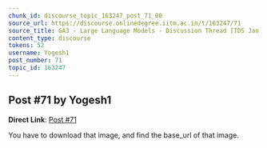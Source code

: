 ```yaml
---
chunk_id: discourse_topic_163247_post_71_00
source_url: https://discourse.onlinedegree.iitm.ac.in/t/163247/71
source_title: GA3 - Large Language Models - Discussion Thread [TDS Jan 2025]
content_type: discourse
tokens: 52
username: Yogesh1
post_number: 71
topic_id: 163247
---
```


## Post #71 by Yogesh1

**Direct Link**: [Post #71](https://discourse.onlinedegree.iitm.ac.in/t/163247/71)

You have to download that image, and find the base_url of that image.
